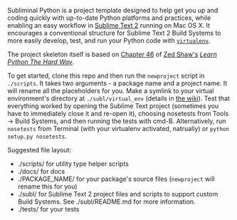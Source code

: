 Subliminal Python is a project template designed to help get you up and coding quickly with up-to-date Python platforms and practices, while enabling an easy workflow in [Sublime Text 2](http://www.sublimetext.com/2) running on Mac OS X. It encourages a conventional structure for Sublime Text 2 Build Systems to more easily develop, test, and run your Python code with [`virtualenv`](https://pypi.python.org/pypi/virtualenv).

The project skeleton itself is based on [Chapter 46](http://learnpythonthehardway.org/book/ex46.html) of [Zed Shaw's](http://zedshaw.com/) *[Learn Python The Hard Way](http://learnpythonthehardway.org/)*.

To get started, clone this repo and then run the `newproject` script in `./scripts`. It takes two arguments - a package name and a project name. It will rename all the placeholders for you. Make a symlink to your virtual environment's directory at `./subl/virtual_env` (details in [the wiki](https://github.com/cveazey/subliminal-python/wiki/Getting-Started-with-Subliminal-Python-on-Mac-OS-X-Mountain-Lion)). Test that everything worked by opening the Sublime Text project (sometimes you have to immediately close it and re-open it), choosing nosetests from Tools -> Build Systems, and then running the tests with cmd-B. Alternatively, run `nosetests` from Terminal (with your virtualenv activated, natrually) or `python setup.py nosetests`.

Suggested file layout:

* ./scripts/ for utility type helper scripts
* ./docs/ for docs
* ./PACKAGE_NAME/ for your package's source files (`newproject` will rename this for you)
* ./subl/ for Sublime Text 2 project files and scripts to support custom Build Systems. See ./subl/README.md for more information.
* ./tests/ for your tests

